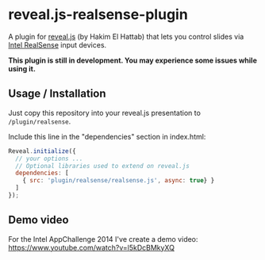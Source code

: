 # reveal.js-realsense-plugin

A plugin for [reveal.js](http://lab.hakim.se/reveal-js/)
(by Hakim El Hattab) that lets you control slides via
[Intel RealSense](https://software.intel.com/realsense) input devices.

**This plugin is still in development. You may experience some issues while using it.**

## Usage / Installation

Just copy this repository into your reveal.js presentation to `/plugin/realsense`.

Include this line in the "dependencies" section in index.html:

````javascript
Reveal.initialize({
  // your options ...
  // Optional libraries used to extend on reveal.js
  dependencies: [
    { src: 'plugin/realsense/realsense.js', async: true} }
  ]
});
````

## Demo video

For the Intel AppChallenge 2014 I've create a demo video:
https://www.youtube.com/watch?v=l5kDcBMkyXQ
